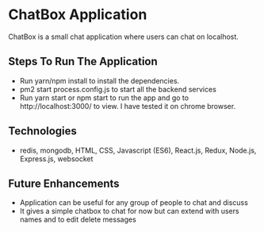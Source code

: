 # ChatBox Application

  ChatBox is a small chat application where users can chat on localhost.

## Steps To Run The Application

- Run yarn/npm install to install the dependencies.
- pm2 start process.config.js to start all the backend services
- Run yarn start or npm start to run the app and go to http://localhost:3000/ to view. 
  I have tested it on chrome browser.

## Technologies 

- redis, mongodb, HTML, CSS, Javascript (ES6), React.js, Redux, Node.js, Express.js, websocket

## Future Enhancements

- Application can be useful for any group of people to chat and discuss
- It gives a simple chatbox to chat for now but can extend with users names and to edit delete messages